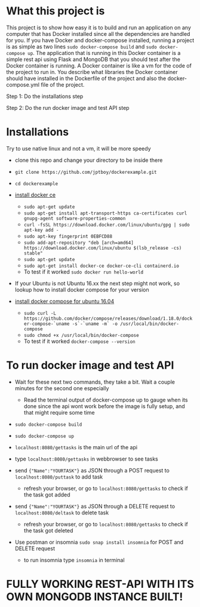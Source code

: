 # What this project is
This project is to show how easy it is to build and run an application on any computer that has Docker installed since all the dependencies are handled for you. If you have Docker and docker-compose installed, running a project is as simple as two lines `sudo docker-compose build` and `sudo docker-compose up`. The application that is running in this Docker container is a simple rest api using Flask and MongoDB that you should test after the Docker container is running. A Docker container is like a vm for the code of the project to run in. You describe what libraries the Docker container should have installed in the Dockerfile of the project and also the docker-compose.yml file of the project.

Step 1: Do the installations step

Step 2: Do the run docker image and test API step
 
# Installations
Try to use native linux and not a vm, it will be more speedy

- clone this repo and change your directory to be inside there
- `git clone https://github.com/jptboy/dockerexample.git`
- `cd dockerexample`
- [install docker ce](https://docs.docker.com/install/linux/docker-ce/ubuntu/#install-docker-ce-1)
    - `sudo apt-get update`
    - `sudo apt-get install apt-transport-https ca-certificates curl gnupg-agent software-properties-common`
    - `curl -fsSL https://download.docker.com/linux/ubuntu/gpg | sudo apt-key add -`
    - `sudo apt-key fingerprint 0EBFCD88`
    - `sudo add-apt-repository "deb [arch=amd64] https://download.docker.com/linux/ubuntu $(lsb_release -cs) stable"`
    - `sudo apt-get update`
    - `sudo apt-get install docker-ce docker-ce-cli containerd.io`
    - To test if it worked `sudo docker run hello-world`

- If your Ubuntu is not Ubuntu 16.xx the next step might not work, so lookup how to install docker compose for your version
- [install docker compose for ubuntu 16.04](https://www.digitalocean.com/community/tutorials/how-to-install-docker-compose-on-ubuntu-16-04)
    - ``sudo curl -L https://github.com/docker/compose/releases/download/1.18.0/docker-compose-`uname -s`-`uname -m` -o /usr/local/bin/docker-compose``
    - `sudo chmod +x /usr/local/bin/docker-compose`
    - To test if it worked `docker-compose --version`

# To run docker image and test API

- Wait for these next two commands, they take a bit. Wait a couple minutes for the second one especially
    - Read the terminal output of docker-compose up to gauge when its done since the api wont work before the image is fully setup, and that might require some time
- `sudo docker-compose build`
- `sudo docker-compose up`
- `localhost:8080/gettasks` is the main url of the api
- type `localhost:8080/gettasks` in webbrowser to see tasks
- send `{"Name":"YOURTASK"}` as JSON through a POST request to `localhost:8080/puttask` to add task
    - refresh your browser, or go to `localhost:8080/gettasks` to check if the task got added
- send `{"Name":"YOURTASK"}` as JSON through a DELETE request to `localhost:8080/deltask` to delete task
    - refresh your browser, or go to `localhost:8080/gettasks` to check if the task got deleted

- Use postman or insomnia `sudo snap install insomnia` for POST and DELETE request 
    - to run insomnia type `insomnia` in terminal

# FULLY WORKING REST-API WITH ITS OWN MONGODB INSTANCE BUILT!
